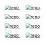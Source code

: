 
&nbsp;


&nbsp;&nbsp;&nbsp;&nbsp;
<a href="https://github.com/Mirage-Mode/SpleetSpace">
  <img src="https://github-readme-stats.vercel.app/api/pin/?username=Mirage-Mode&repo=SpleetSpace&theme=aura" alt="repo" />
</a>
&nbsp;&nbsp;&nbsp;&nbsp;
<a href="https://github.com/emirsahin1/VRPhysicsCharacter">
  <img src="https://github-readme-stats.vercel.app/api/pin/?username=emirsahin1&repo=VRPhysicsCharacter&theme=aura" alt="repo" />
</a>

&nbsp;&nbsp;&nbsp;&nbsp;
<a href="https://github.com/normal-map-gen-group/normal-map-generator">
  <img src="https://github-readme-stats.vercel.app/api/pin/?username=normal-map-gen-group&repo=normal-map-generator&theme=aura" alt="repo" />
</a>
&nbsp;&nbsp;&nbsp;&nbsp;
<a href="https://github.com/emirsahin1/MERN-Stack-Website">
  <img src="https://github-readme-stats.vercel.app/api/pin/?username=emirsahin1&repo=MERN-Stack-Website&theme=aura" alt="repo" />
</a>

&nbsp;&nbsp;&nbsp;&nbsp;
<a href="https://github.com/emirsahin1/ImageBench">
  <img src="https://github-readme-stats.vercel.app/api/pin/?username=emirsahin1&repo=ImageBench&theme=aura" alt="repo" />
</a>
&nbsp;&nbsp;&nbsp;&nbsp;
<a href="https://github.com/emirsahin1/AR-Lighting-Visualisation">
  <img src="https://github-readme-stats.vercel.app/api/pin/?username=emirsahin1&repo=AR-Lighting-Visualisation&theme=aura" alt="repo" />
</a>



&nbsp;&nbsp;&nbsp;&nbsp;
<a href="https://github.com/emirsahin1/wxImagePanel">
  <img src="https://github-readme-stats.vercel.app/api/pin/?username=emirsahin1&repo=wxImagePanel&theme=aura" alt="repo" />
</a>
&nbsp;&nbsp;&nbsp;&nbsp;
<a href="https://github.com/emirsahin1/MedievalCombatSystem">
  <img src="https://github-readme-stats.vercel.app/api/pin/?username=emirsahin1&repo=MedievalCombatSystem&theme=aura" alt="repo" />
</a>
